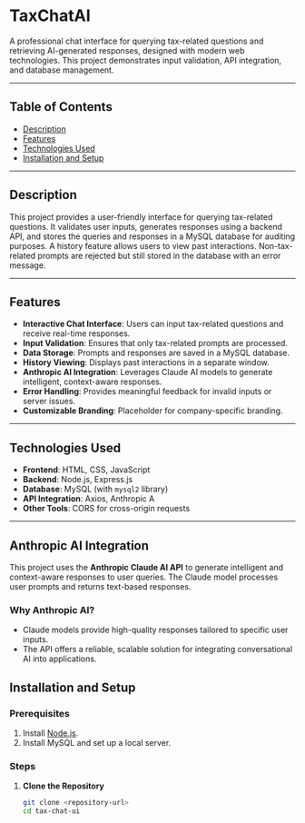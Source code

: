 # TaxChatAI

A professional chat interface for querying tax-related questions and retrieving AI-generated responses, designed with modern web technologies. This project demonstrates input validation, API integration, and database management.

---

## Table of Contents
- [Description](#description)
- [Features](#features)
- [Technologies Used](#technologies-used)
- [Installation and Setup](#installation-and-setup)


---

## Description

This project provides a user-friendly interface for querying tax-related questions. It validates user inputs, generates responses using a backend API, and stores the queries and responses in a MySQL database for auditing purposes. A history feature allows users to view past interactions. Non-tax-related prompts are rejected but still stored in the database with an error message.

---

## Features

- **Interactive Chat Interface**: Users can input tax-related questions and receive real-time responses.
- **Input Validation**: Ensures that only tax-related prompts are processed.
- **Data Storage**: Prompts and responses are saved in a MySQL database.
- **History Viewing**: Displays past interactions in a separate window.
- **Anthropic AI Integration**: Leverages Claude AI models to generate intelligent, context-aware responses.
- **Error Handling**: Provides meaningful feedback for invalid inputs or server issues.
- **Customizable Branding**: Placeholder for company-specific branding.

---

## Technologies Used

- **Frontend**: HTML, CSS, JavaScript
- **Backend**: Node.js, Express.js
- **Database**: MySQL (with `mysql2` library)
- **API Integration**: Axios, Anthropic A
- **Other Tools**: CORS for cross-origin requests

---
## Anthropic AI Integration

This project uses the **Anthropic Claude AI API** to generate intelligent and context-aware responses to user queries. The Claude model processes user prompts and returns text-based responses.

### Why Anthropic AI?

- Claude models provide high-quality responses tailored to specific user inputs.
- The API offers a reliable, scalable solution for integrating conversational AI into applications.


## Installation and Setup

### Prerequisites

1. Install [Node.js](https://nodejs.org/).
2. Install MySQL and set up a local server.

### Steps

1. **Clone the Repository**
   ```bash
   git clone <repository-url>
   cd tax-chat-ui
